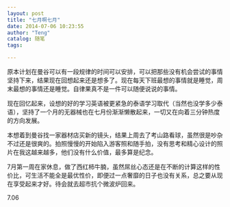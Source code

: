 ```yaml
---
layout: post
title: "七月啊七月"
date: 2014-07-06 10:23:55
author: "Teng"
catalog: 随笔
tags: 

---
```

原本计划在曼谷可以有一段规律的时间可以安排，可以把那些没有机会尝试的事情坚持下来，结果现在回想起来还是想多了。现在每天下班最想的事情就是睡觉，周末最想的事情还是睡觉。自律果真不是一件可以随便说说的事情。

现在回忆起来，设想的好的学习英语被更紧急的泰语学习取代（当然也没学多少泰语），坚持了一个月的无器械也在七月份渐渐懒散起来，一切又在向着三分钟热度的方向发展。

本想着到曼谷找一家器材店买新的镜头，结果上周去了考山路看球，虽然很是吵杂不过还是很爽的。拍照慢慢的开始陷入游客照和随手拍，没有思考和精心设计的照片在我这越来越多，他们没有什么价值，最多算是纪念。

7月第一周在家休息，做了西红柿牛腩，虽然屌丝心态还是在不断的计算这样的性价比，可生活不能全是最优性价，即便过一点奢靡的日子也没有关系，总之要从现在享受起来才好。待会就去超市抗个微波炉回来。

7.06